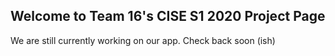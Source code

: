 ## Welcome to Team 16's CISE S1 2020 Project Page

We are still currently working on our app. Check back soon (ish)
